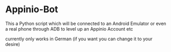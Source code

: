 # Appinio-Bot

This a Python script which will be connected to an Android Emulator or even a real phone through ADB to level up an Appinio Account etc

currently only works in German (if you want you can change it to your desire)
